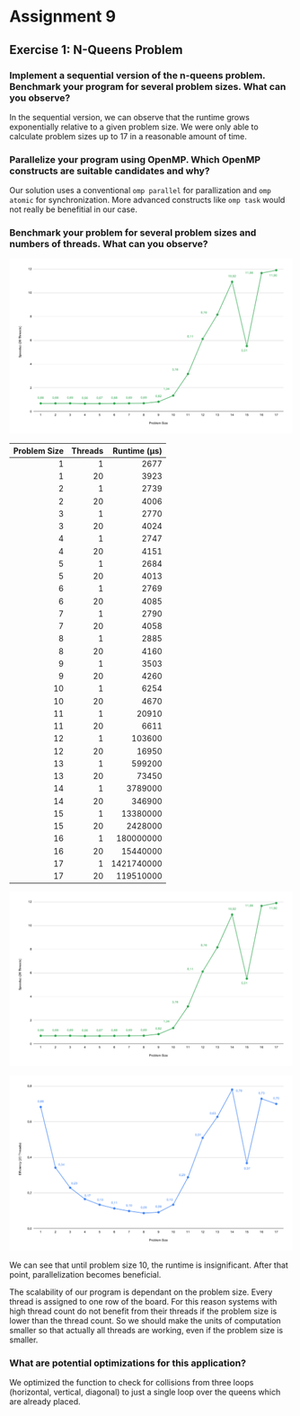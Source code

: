 # Assignment 9

## Exercise 1: N-Queens Problem

### Implement a sequential version of the n-queens problem. Benchmark your program for several problem sizes. What can you observe?

In the sequential version, we can observe that the runtime grows exponentially relative to a given problem size. We were only able to calculate problem sizes up to 17 in a reasonable amount of time.

### Parallelize your program using OpenMP. Which OpenMP constructs are suitable candidates and why?

Our solution uses a conventional `omp parallel` for parallization and `omp atomic` for synchronization. More advanced constructs like `omp task` would not really be benefitial in our case.

### Benchmark your problem for several problem sizes and numbers of threads. What can you observe?

![](speedup.svg)

| Problem Size | Threads | Runtime (µs) |
|-------------:|--------:|-------------:|
| 1            | 1       |         2677 |
| 1            | 20      |         3923 |
| 2            | 1       |         2739 |
| 2            | 20      |         4006 |
| 3            | 1       |         2770 |
| 3            | 20      |         4024 |
| 4            | 1       |         2747 |
| 4            | 20      |         4151 |
| 5            | 1       |         2684 |
| 5            | 20      |         4013 |
| 6            | 1       |         2769 |
| 6            | 20      |         4085 |
| 7            | 1       |         2790 |
| 7            | 20      |         4058 |
| 8            | 1       |         2885 |
| 8            | 20      |         4160 |
| 9            | 1       |         3503 |
| 9            | 20      |         4260 |
| 10           | 1       |         6254 |
| 10           | 20      |         4670 |
| 11           | 1       |        20910 |
| 11           | 20      |         6611 |
| 12           | 1       |       103600 |
| 12           | 20      |        16950 |
| 13           | 1       |       599200 |
| 13           | 20      |        73450 |
| 14           | 1       |      3789000 |
| 14           | 20      |       346900 |
| 15           | 1       |     13380000 |
| 15           | 20      |      2428000 |
| 16           | 1       |    180000000 |
| 16           | 20      |     15440000 |
| 17           | 1       |   1421740000 |
| 17           | 20      |    119510000 |

![](speedup.svg)

![](efficiency.svg)

We can see that until problem size 10, the runtime is insignificant. After that point, parallelization becomes beneficial.

The scalability of our program is dependant on the problem size. Every thread is assigned to one row of the board. For this reason systems with high thread count do not benefit from their threads if the problem size is lower than the thread count. So we should make the units of computation smaller so that actually all threads are working, even if the problem size is smaller.

### What are potential optimizations for this application?

We optimized the function to check for collisions from three loops (horizontal, vertical, diagonal) to just a single loop over the queens which are already placed.
